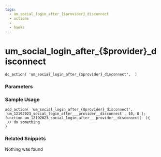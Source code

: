 ```yaml
---
tags: 
  - um_social_login_after_{$provider}_disconnect
  - actions
  - 
  - hooks
---
```

# um\_social\_login\_after\_{$provider}\_disconnect

``` php:no-line-numbers
do_action( 'um_social_login_after_{$provider}_disconnect',  )
```
<div class='hook-sep'></div>

### Parameters

<div class='hook-sep'></div>



### Sample Usage

``` php:no-line-numbers
add_action( 'um_social_login_after_{$provider}_disconnect', 'um_12192023_social_login_after___provider__disconnect', 10, 0 );
function um_12192023_social_login_after___provider__disconnect(  ){
 // do something
}
```
<div class='hook-sep'></div>



### Related Snippets

Nothing was found

